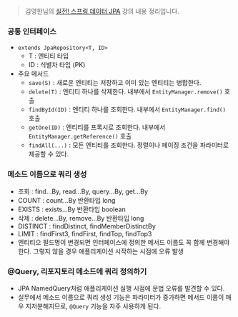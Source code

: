 > 김영한님의 [실전! 스프링 데이터 JPA](https://www.inflearn.com/course/%EC%8A%A4%ED%94%84%EB%A7%81-%EB%8D%B0%EC%9D%B4%ED%84%B0-JPA-%EC%8B%A4%EC%A0%84) 강의 내용 정리입니다.

### 공통 인터페이스
- `extends JpaRepository<T, ID>`
  - T : 엔티티 타입
  - ID : 식별자 타입 (PK)
- 주요 메서드
  - `save(S)` : 새로운 엔티티는 저장하고 이미 있는 엔티티는 병합한다.
  - `delete(T)` : 엔티티 하나를 삭제한다. 내부에서 `EntityManager.remove()` 호출
  - `findById(ID)` : 엔티티 하나를 조회한다. 내부에서 `EntityManager.find()` 호출
  - `getOne(ID)` : 엔티티를 프록시로 조회한다. 내부에서 `EntityManager.getReference()` 호출
  - `findAll(...)` : 모든 엔티티를 조회한다. 정렬이나 페이징 조건을 파라미터로 제공할 수 있다.

### 메소드 이름으로 쿼리 생성
- 조회 : find...By, read...By, query...By, get...By
- COUNT : count...By 반환타입 long
- EXISTS : exists...By 반환타입 boolean
- 삭제 : delete...By, remove...By 반환타입 long
- DISTINCT : findDistinct, findMemberDistinctBy
- LIMIT : findFirst3, findFirst, findTop, findTop3
- 엔티티으 필드명이 변경되면 인터페이스에 정의한 메서드 이름도 꼭 함께 변경해야 한다. 그렇지 않을 경우 애플리케이션 시작하는 시점에 오류 발생

### @Query, 리포지토리 메소드에 쿼리 정의하기
- JPA NamedQuery처럼 애플리케이션 실행 시점에 문법 오류를 발견할 수 있다.
- 실무에서 메소드 이름으로 쿼리 생성 기능은 파라미터가 증가하면 메서드 이름이 매우 지저분해지므로, `@Query` 기능을 자주 사용하게 된다.

